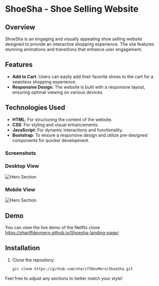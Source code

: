 # ShoeSha - Shoe Selling Website

## Overview
ShoeSha is an engaging and visually appealing shoe selling website designed to provide an interactive shopping experience. The site features stunning animations and transitions that enhance user engagement.

## Features
- **Add to Cart**: Users can easily add their favorite shoes to the cart for a seamless shopping experience.
- **Responsive Design**: The website is built with a responsive layout, ensuring optimal viewing on various devices.

## Technologies Used
- **HTML**: For structuring the content of the website.
- **CSS**: For styling and visual enhancements.
- **JavaScript**: For dynamic interactions and functionality.
- **Bootstrap**: To ensure a responsive design and utilize pre-designed components for quicker development.

### Screenshots
### Desktop View
![Hero Section](https://i.ibb.co/8zJr0X8/Shoesha-desktop-view.png)


### Mobile View
![Hero Section](https://i.ibb.co/c6nHQjg/Shoesha-mobils-view.png)

## Demo

You can view the live demo of the Netflix clone https://shariffdevmern.github.io/Shoesha-landing-page/

## Installation
1. Clone the repository:
   ```bash
   git clone https://github.com/shariffDevMern/ShoeSha.git


Feel free to adjust any sections to better match your style!
